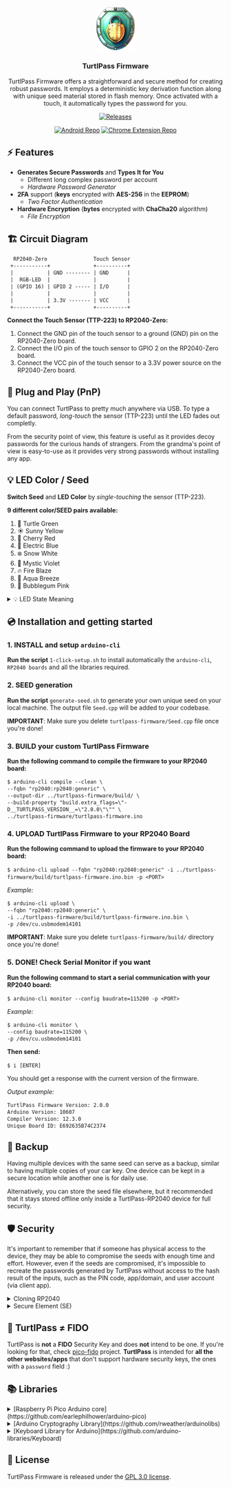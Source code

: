 <p align="center">
<img src="assets/icon.png" alt="logo" width=90>
<h3 align="center">TurtlPass Firmware</h3>
<p align="center">
TurtlPass Firmware offers a straightforward and secure method for creating robust passwords. It employs a deterministic key derivation function along with unique seed material stored in flash memory. Once activated with a touch, it automatically types the password for you.</p>
<p align="center">
<a href="https://github.com/TurtlPass/turtlpass-firmware-arduino/releases"><img src="https://img.shields.io/github/v/release/TurtlPass/turtlpass-firmware-arduino?color=green&label=Arduino%20Firmware&logo=arduino" alt="Releases"/></a>
</p>
<p align="center">
<a href="https://github.com/TurtlPass/turtlpass-android"><img src="https://img.shields.io/github/v/release/TurtlPass/turtlpass-android?color=blue&label=Android%20App&logo=android" alt="Android Repo"/></a>
<a href="https://github.com/TurtlPass/turtlpass-chrome-extension"><img src="https://img.shields.io/github/v/release/TurtlPass/turtlpass-chrome-extension?color=blue&label=Chrome%20Extension&logo=googlechrome" alt="Chrome Extension Repo"/></a>
</p>


## ⚡ Features

* **Generates Secure Passwords** and **Types It for You** 
	* Different long complex password per account
	* *Hardware Password Generator*
* **2FA** support (**keys** encrypted with **AES-256** in the **EEPROM**)
	* *Two Factor Authentication*
* **Hardware Encryption** (**bytes** encrypted with **ChaCha20** algorithm)  
	* *File Encryption*


## 🏗️ Circuit Diagram

```
  RP2040-Zero               Touch Sensor
 +-----------+              +----------+
 |           | GND -------- | GND      |
 |  RGB-LED  |              |          |
 | (GPIO 16) | GPIO 2 ----- | I/O      |
 |           |              |          |
 |           | 3.3V ------- | VCC      |
 +-----------+              +----------+
```

**Connect the Touch Sensor (TTP-223) to RP2040-Zero:**

1. Connect the GND pin of the touch sensor to a ground (GND) pin on the RP2040-Zero board.
2. Connect the I/O pin of the touch sensor to GPIO 2 on the RP2040-Zero board.
3. Connect the VCC pin of the touch sensor to a 3.3V power source on the RP2040-Zero board.


## 🔌 Plug and Play (PnP)

You can connect TurtlPass to pretty much anywhere via USB. To type a default password, *long-touch* the sensor (TTP-223) until the LED fades out completly.

From the security point of view, this feature is useful as it provides decoy passwords for the curious hands of strangers. From the grandma's point of view is easy-to-use as it provides very strong passwords without installing any app.


## 💡 LED Color / Seed

**Switch Seed** and **LED Color** by *single-touching* the sensor (TTP-223).

__9 different color/SEED pairs available:__  
1. 🐢 Turtle Green  
2. ☀️ Sunny Yellow  
3. 🍒 Cherry Red  
4. 💙 Electric Blue  
5. ❄️ Snow White  
6. 🔮 Mystic Violet  
7. 🔥 Fire Blaze  
8. 🌊 Aqua Breeze  
9. 🎀 Bubblegum Pink  

<details>
  <summary>💡 LED State Meaning</summary>
  
* `ON`
	* Idle
* `PULSING`
	* Password/OTP ready to type
* `BLINKING` (fast blink)
	* Typing/Encryting 
* `OFF`
	* No power input
</details>


## 💿 Installation and getting started

### 1. INSTALL and setup `arduino-cli`

**Run the script** `1-click-setup.sh` to install automatically the `arduino-cli`, `RP2040 boards` and all the libraries required. 


### 2. SEED generation

**Run the script** `generate-seed.sh` to generate your own unique seed on your local machine. The output file `Seed.cpp` will be added to your codebase.

**IMPORTANT**: Make sure you delete `turtlpass-firmware/Seed.cpp` file once you're done!


### 3. BUILD your custom TurtlPass Firmware

**Run the following command to compile the firmware to your RP2040 board:**

```
$ arduino-cli compile --clean \
--fqbn "rp2040:rp2040:generic" \
--output-dir ../turtlpass-firmware/build/ \
--build-property "build.extra_flags=\"-D__TURTLPASS_VERSION__=\"2.0.0\"\"" \
../turtlpass-firmware/turtlpass-firmware.ino
```


### 4. UPLOAD TurtlPass Firmware to your RP2040 Board

**Run the following command to upload the firmware to your RP2040 board:**

`$ arduino-cli upload --fqbn "rp2040:rp2040:generic" -i ../turtlpass-firmware/build/turtlpass-firmware.ino.bin -p <PORT>`
	
*Example:*

```
$ arduino-cli upload \
--fqbn "rp2040:rp2040:generic" \
-i ../turtlpass-firmware/build/turtlpass-firmware.ino.bin \
-p /dev/cu.usbmodem14101
```

**IMPORTANT**: Make sure you delete `turtlpass-firmware/build/` directory once you're done!


### 5. DONE! Check Serial Monitor if you want

**Run the following command to start a serial communication with your RP2040 board:**

`$ arduino-cli monitor --config baudrate=115200 -p <PORT>`
	
*Example:*

```
$ arduino-cli monitor \
--config baudrate=115200 \
-p /dev/cu.usbmodem14101
```

**Then send:**

`$ i [ENTER]`
	
You should get a response with the current version of the firmware.  
	
*Output example:* 
	
```
TurtlPass Firmware Version: 2.0.0  
Arduino Version: 10607  
Compiler Version: 12.3.0  
Unique Board ID: E692635B74C2374  
```


## 💾 Backup

Having multiple devices with the same seed can serve as a backup, similar to having multiple copies of your car key. One device can be kept in a secure location while another one is for daily use.

Alternatively, you can store the seed file elsewhere, but it recommended that it stays stored offline only inside a TurtlPass-RP2040 device for full security.


## 🛡️ Security

It's important to remember that if someone has physical access to the device, they may be able to compromise the seeds with enough time and effort. However, even if the seeds are compromised, it's impossible to recreate the passwords generated by TurtlPass without access to the hash result of the inputs, such as the PIN code, app/domain, and user account (via client app).
  
  
<details>
  <summary>Cloning RP2040</summary>
  
It is important to note that the firmware binary on the Raspberry Pi Pico RP2040 can be easily extracted using [picotool](https://github.com/raspberrypi/picotool) due to its utilization of external ROM.  
    
Example on how to do just that:

```
$ picotool save firmware.uf2
Saving file: [==============================]  100%
Wrote 369000 bytes to firmware.uf2
```
</details>

<details>
  <summary>Secure Element (SE)</summary>
  
Using a secure element such as the **ATECC608A/B** or **OPTIGA Trust X/M** for password generation can be a secure solution due to its physical tamper-resistance and isolation from the rest of the system. However, there are limitations to consider such as the difficulty in using them across multiple devices or platforms, and lack of backup or recovery options in case of loss or damage. Additionally, it may be difficult to manage and control access to the password in situations where multiple users need to access it.
</details>


## 🔑 TurtlPass ≠ FIDO

TurtlPass is **not** a **FIDO** Security Key and does **not** intend to be one. If you're looking for that, check [pico-fido](https://github.com/polhenarejos/pico-fido) project. **TurtlPass** is intended for **all the other websites/apps** that don't support hardware security keys, the ones with a `password` field :)


## 📚 Libraries

<details>
  <summary>[Raspberry Pi Pico Arduino core](https://github.com/earlephilhower/arduino-pico)</summary>
  
* Port of the RP2040 (Raspberry Pi Pico processor) to the Arduino ecosystem. 
* It uses the bare Raspberry Pi Pico SDK and a custom GCC 10.3/Newlib 4.0 toolchain.
* _LGPL 2.1 license_
</details>

<details>
  <summary>[Arduino Cryptography Library](https://github.com/rweather/arduinolibs)</summary>
  
* Libraries to perform cryptography operations on Arduino devices
* _MIT license_
</details>

<details>
  <summary>[Keyboard Library for Arduino](https://github.com/arduino-libraries/Keyboard)
</summary>
  
* Library allows an Arduino board with USB capabilities to act as a keyboard
* _LGPL 3.0 license_
</details>


## 📄 License

TurtlPass Firmware is released under the [GPL 3.0 license](https://github.com/TurtlPass/turtlpass-firmware-arduino/blob/main/LICENSE).
